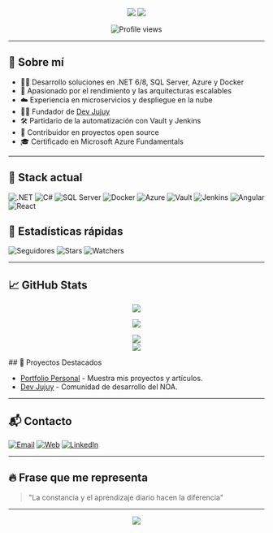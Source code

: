 <p align="center"><img src="https://capsule-render.vercel.app/api?type=waving&color=0:239120,50:512BD4,100:0078D4&height=200&animation=twinkling&section=header&text=Gonzalo%20Maman%C3%AD%20L%C3%B3pez&fontSize=40&fontColor=FFFFFF"/>
<img src="https://readme-typing-svg.demolab.com/?center=true&size=22&pause=1000&color=4DD0E1&vCenter=true&width=500&lines=Desarrollador+fullstack+en+.NET;Fundador+de+Dev+Jujuy"/></p>
<p align="center"><img src="https://komarev.com/ghpvc/?username=MIKILO10&style=flat-square&color=brightgreen" alt="Profile views"/></p>


---

## 🚀 Sobre mí

- 👨‍💻 Desarrollo soluciones en .NET 6/8, SQL Server, Azure y Docker
- 🧠 Apasionado por el rendimiento y las arquitecturas escalables
- ☁️ Experiencia en microservicios y despliegue en la nube
- 🧑‍🏫 Fundador de [Dev Jujuy](https://www.dev-jujuy.com.ar)
- 🛠️ Partidario de la automatización con Vault y Jenkins
- 🤝 Contribuidor en proyectos open source
- 🎓 Certificado en Microsoft Azure Fundamentals

---

## 🧰 Stack actual

![.NET](https://img.shields.io/badge/.NET-512BD4?style=flat&logo=dotnet&logoColor=white)
![C#](https://img.shields.io/badge/C%23-239120?style=flat&logo=csharp&logoColor=white)
![SQL Server](https://img.shields.io/badge/SQL%20Server-CC2927?style=flat&logo=microsoftsqlserver&logoColor=white)
![Docker](https://img.shields.io/badge/Docker-2496ED?style=flat&logo=docker&logoColor=white)
![Azure](https://img.shields.io/badge/Azure-0078D4?style=flat&logo=microsoftazure&logoColor=white)
![Vault](https://img.shields.io/badge/Vault-000000?style=flat&logo=HashiCorp&logoColor=white)
![Jenkins](https://img.shields.io/badge/Jenkins-D24939?style=flat&logo=Jenkins&logoColor=white)
![Angular](https://img.shields.io/badge/Angular-DD0031?style=flat&logo=angular&logoColor=white)
![React](https://img.shields.io/badge/React-20232A?style=flat&logo=react&logoColor=61DAFB)

## 🔢 Estadísticas rápidas

![Seguidores](https://img.shields.io/github/followers/MIKILO10?style=flat-square&color=512BD4&label=Seguidores)
![Stars](https://img.shields.io/github/stars/MIKILO10/MIKILO10?style=flat-square&color=F8D847&label=Stars)
![Watchers](https://img.shields.io/github/watchers/MIKILO10/MIKILO10?style=flat-square&color=239120&label=Watchers)

---

## 📈 GitHub Stats

<p align="center">
  <img src="https://github-profile-trophy.vercel.app/?username=MIKILO10&theme=radical&margin-w=15&no-frame=true" />
</p>
<p align="center">
  <img src="https://github-readme-streak-stats.herokuapp.com/?user=MIKILO10&theme=radical" />
</p>
<p align="center">
  <img src="https://github-readme-stats.vercel.app/api?username=MIKILO10&show_icons=true&theme=radical&count_private=true&hide=issues" />
  <br/>
  <img src="https://github-readme-stats.vercel.app/api/top-langs/?username=MIKILO10&layout=compact&theme=radical&langs_count=6" />
</p>
## 🌟 Proyectos Destacados

- [Portfolio Personal](https://mikilo10.github.io/Portfolio/) - Muestra mis proyectos y artículos.
- [Dev Jujuy](https://www.dev-jujuy.com.ar) - Comunidad de desarrollo del NOA.
---

## 📬 Contacto

[![Email](https://img.shields.io/badge/Email-D14836?style=flat-square&logo=gmail&logoColor=white)](mailto:gonzalomamani.ucse10@gmail.com)
[![Web](https://img.shields.io/badge/Web-239120?style=flat-square&logo=google-chrome&logoColor=white)](https://mikilo10.github.io/Portfolio/)
[![LinkedIn](https://img.shields.io/badge/LinkedIn-0A66C2?style=flat-square&logo=linkedin&logoColor=white)](https://www.linkedin.com/in/gjem10/)

---

## 🔥 Frase que me representa

> "La constancia y el aprendizaje diario hacen la diferencia"

---

<p align="center">
  <img src="https://capsule-render.vercel.app/api?type=waving&color=0:239120,100:512BD4&height=100&section=footer"/>
</p>
